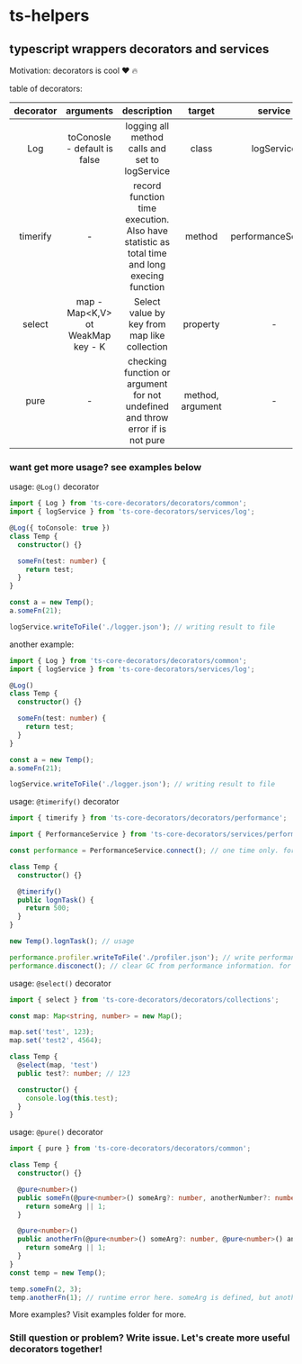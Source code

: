 # ts-helpers
## typescript wrappers decorators and services

Motivation: decorators is cool :heart: :fire:

table of decorators:

| decorator |               arguments              |                                         description                                         |      target      |       service      |
|:---------:|:------------------------------------:|:-------------------------------------------------------------------------------------------:|:----------------:|:------------------:|
| Log       | toConosle - default is false         | logging all method calls and set to logService                                              |       class      | logService         |
| timerify  | -                                    | record function time execution. Also have statistic as total time and long execing function |      method      | performanceService |
| select    | map - Map<K,V> ot WeakMap<V> key - K | Select value by key from map like collection                                                |     property     | -                  |
| pure      | -                                    | checking function or argument for not undefined and throw error if is not pure              | method, argument | -                  |

### want get more usage? see examples below

usage: `@Log()` decorator
```ts
import { Log } from 'ts-core-decorators/decorators/common';
import { logService } from 'ts-core-decorators/services/log';

@Log({ toConsole: true })
class Temp {
  constructor() {}

  someFn(test: number) {
    return test;
  }
}

const a = new Temp();
a.someFn(21);

logService.writeToFile('./logger.json'); // writing result to file
```
another example:
```ts
import { Log } from 'ts-core-decorators/decorators/common';
import { logService } from 'ts-core-decorators/services/log';

@Log()
class Temp {
  constructor() {}

  someFn(test: number) {
    return test;
  }
}

const a = new Temp();
a.someFn(21);

logService.writeToFile('./logger.json'); // writing result to file
```

usage: `@timerify()` decorator

``` ts
import { timerify } from 'ts-core-decorators/decorators/performance';

import { PerformanceService } from 'ts-core-decorators/services/performance';

const performance = PerformanceService.connect(); // one time only. for example on prepare hook

class Temp {
  constructor() {}

  @timerify()
  public lognTask() {
    return 500;
  }
}

new Temp().lognTask(); // usage

performance.profiler.writeToFile('./profiler.json'); // write performance information to file
performance.disconect(); // clear GC from performance information. for example on destroy
```

usage: `@select()` decorator
```ts
import { select } from 'ts-core-decorators/decorators/collections';

const map: Map<string, number> = new Map();

map.set('test', 123);
map.set('test2', 4564);

class Temp {
  @select(map, 'test')
  public test?: number; // 123

  constructor() {
    console.log(this.test);
  }
}
```

usage: `@pure()` decorator
```ts
import { pure } from 'ts-core-decorators/decorators/common';

class Temp {
  constructor() {}

  @pure<number>()
  public someFn(@pure<number>() someArg?: number, anotherNumber?: number): number {
    return someArg || 1;
  }

  @pure<number>()
  public anotherFn(@pure<number>() someArg?: number, @pure<number>() anotherNumber?: number): number {
    return someArg || 1;
  }
}
const temp = new Temp();

temp.someFn(2, 3);
temp.anotherFn(1); // runtime error here. someArg is defined, but anotherNumber is not
```

More examples? Visit examples folder for more.
### Still question or problem? Write issue. Let's create more useful decorators together!